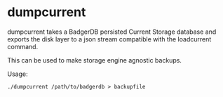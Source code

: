 # dumpcurrent

dumpcurrent takes a BadgerDB persisted Current Storage database and exports the
disk layer to a json stream compatible with the loadcurrent command.

This can be used to make storage engine agnostic backups.

Usage:

```
./dumpcurrent /path/to/badgerdb > backupfile
```
